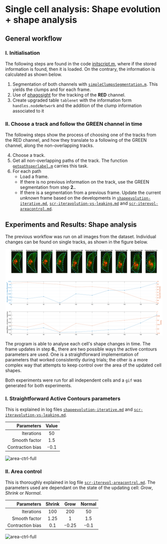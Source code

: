 # Single cell analysis: Shape evolution + shape analysis
## General workflow
### I. Initialisation
The following steps are found in the code [initscript.m](../initscript.m),
where if the stored information is found, then it is loaded. On the contrary,
the information is calculated as shown below.

1. Segmentation of both channels with
[`simpleClumpsSegmentation.m`](../simpleClumpsSegmentation.m). This yields the
 clumps and for each frame.
2. Use of [phagosight](https://github.com/alonsoJASL/phagosight) for the
tracking of the **RED** channel.
3. Create upgraded table `tablenet` with the information form
`handles.nodeNetwork` and the addition of the clump information associated to it

### II. Choose a track and follow the GREEN channel in time
The following steps show the process of choosing one of the tracks from the RED
channel, and how they translate to a following of the GREEN channel, along the
non-overlapping tracks.

4. Choose a track.
5. Get all non-overlapping paths of the track. The function
[`getpathsperlabel.m`](../getpathsperlabel.m) carries this task.
6. For each path
    + Load a frame.
    + If there is no previous information on the track, use the GREEN
    segmentation from step **2.**.
    + If there is a segmentation from a previous frame. Update the current
    _unknown_ frame based on the developments in
    [`shapeevolution-iterative.md`](./shapeevolution-iterative.md),
    [`scr-iteravolution-vs-leaking.md`](./scr-iteraiteravolution-vs-leaking.md)
    and [`scr-iterevol-areacontrol.md`](./scr-iterevol-areacontrol.md).

## Experiments and Results: Shape analysis
The previous workflow was run on all images from the dataset. Individual
changes can be found on single tracks, as shown in the figure  below.

![example-track29](../figs/track29-fr92to110-measurements.png)

The program is able to analyse each cell's shape changes in time. The frame
updates in step **6.**, there are two possible ways the active contours
parameters are used. One is a straightforward implementation of parameters that
worked consistently during trials; the other is a more complex way that attempts
to keep control over the area of the updated cell shapes.

Both experiments were run for all independent cells and a `gif` was generated
for both experiments.
### I. Straightforward Active Contours parameters
This is explained in log files
[`shapeevolution-iterative.md`](./shapeevolution-iterative.md) and
[`scr-iteravolution-vs-leaking.md`](./scr-iteraiteravolution-vs-leaking.md).

|      Parameters  | Value  |
|-----------------:|:------:|
|       Iterations |   50   |
|    Smooth factor |   1.5  |
| Contraction bias |  -0.1  |

![area-ctrl-full](../figs/singlecells-nothing-full.gif)


### II. Area control
This is thoroughly explained in log file
[`scr-iterevol-areacontrol.md`](./scr-iterevol-areacontrol.md). The
parameters used are dependant on the state of the updating cell: _Grow_,
_Shrink_ or _Normal_.

|      Parameters  | Shrink |  Grow | Normal |
|-----------------:|:------:|:-----:|:------:|
|       Iterations |   100  |  200  |   50   |
|    Smooth factor |  1.25  |   1   |   1.5  |
| Contraction bias |   0.1  | -0.25 |  -0.1  |

![area-ctrl-full](../figs/singlecells-ac-full.gif)
